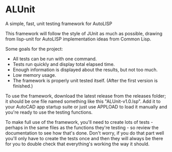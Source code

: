 # ALUnit
A simple, fast, unit testing framework for AutoLISP

This framework will follow the style of JUnit as much as possible, drawing from lisp-unit
for AutoLISP implementation ideas from Common Lisp.

Some goals for the project:
- All tests can be run with one command.
- Tests run quickly and display total elapsed time.
- Enough information is displayed about the results, but not too much.
- Low memory usage.
- The framework is properly unit tested itself. (After the first version is finished.)

To use the framework, download the latest release from the releases folder; it should be 
one file named something like this "ALUnit-v1.0.lsp". Add it to your AutoCAD app startup suite 
or just use APPLOAD to load it manually and you're ready to use the testing functions.

To make full use of the framework, you'll need to create lots of tests - perhaps in the 
same files as the functions they're testing - so review the documentation to see how 
that's done. Don't worry, if you do that part well you'll only have to create the tests once 
and then they will always be there for you to double check that everything's working the way 
it should.
